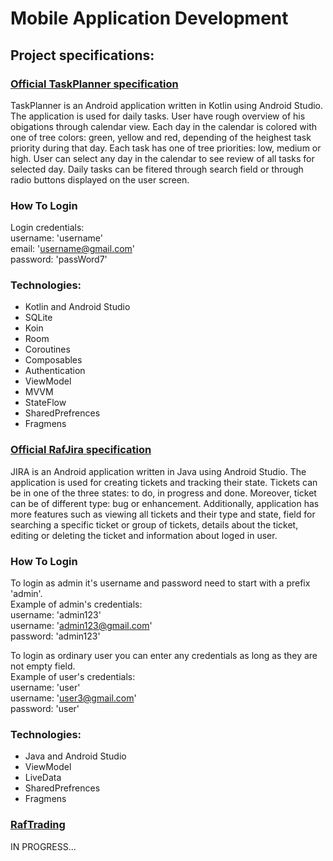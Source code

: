 # Mobile Application Development

## Project specifications:

### [Official TaskPlanner specification](0TaskPlanner/TaskPlanner_specification.pdf)
TaskPlanner is an Android application written in Kotlin using Android Studio. The application is used for daily tasks. User have rough overview of his obigations through calendar view. Each day in the calendar is colored with one of tree colors: green, yellow and red, depending of the heighest task priority during that day. Each task has one of tree priorities: low, medium or high. User can select any day in the calendar to see review of all tasks for selected day. Daily tasks can be fitered through search field or through radio buttons displayed on the user screen. 

### How To Login
Login credentials:<br>
username: 'username'<br>
email: 'username@gmail.com'<br>
password: 'passWord7'<br>

### Technologies:
<ul>

  <li>
   Kotlin and Android Studio
  </li>
  <li>
   SQLite
  </li>
  <li>
   Koin
  </li>
  <li>
   Room
  </li>
  <li>
   Coroutines
  </li>
  <li>
   Composables
  </li>
  <li>
   Authentication
  </li>
  <li>
   ViewModel
  </li>
  <li>
   MVVM
  </li>
  <li>
   StateFlow
  </li>
  <li>
   SharedPrefrences
  </li>
  <li>
   Fragmens
  </li>

</ul>


### [Official RafJira specification](RafJira/RafJirar_specification.pdf)
JIRA is an Android application written in Java using Android Studio. The application is used for creating tickets and tracking their state. Tickets can be in one of the three states: to do, in progress and done. Moreover, ticket can be of different type: bug or enhancement. Additionally, application has more features such as viewing all tickets and their type and state, field for searching a specific ticket or group of tickets, details about the ticket, editing or deleting the ticket and information about loged in user.

### How To Login
To login as admin it's username and password need to start with a prefix 'admin'.<br>
Example of admin's credentials:<br>
username: 'admin123'<br>
username: 'admin123@gmail.com'<br>
password: 'admin123'<br>

To login as ordinary user you can enter any credentials as long as they are not empty field.<br>
Example of user's credentials:<br>
username: 'user'<br>
username: 'user3@gmail.com'<br>
password: 'user'<br>

### Technologies:
<ul>

  <li>
   Java and Android Studio
  </li>
  <li>
   ViewModel
  </li>
  <li>
   LiveData
  </li>
  <li>
   SharedPrefrences
  </li>
  <li>
   Fragmens
  </li>

</ul>

### [RafTrading](RafTrading/RafTrading_specification.pdf)
IN PROGRESS...
